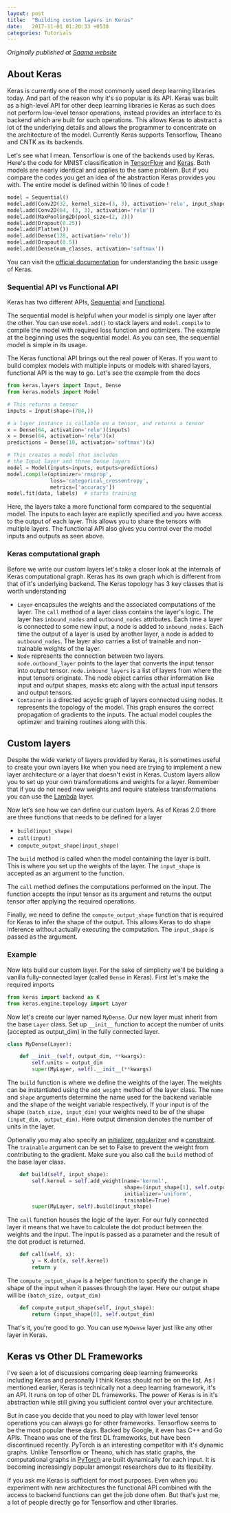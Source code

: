 ```yaml
---
layout: post
title:  "Building custom layers in Keras"
date:   2017-11-01 01:20:33 +0530
categories: Tutorials
---
```

_Originally published at [Saama website](https://www.saama.com/blog/deep-learning-diaries-building-custom-layers-in-keras/)_
## About Keras
Keras is currently one of the most commonly used deep learning libraries today. And part of the reason why it's so popular is its API. Keras was built as a high-level API for other deep learning libraries ie Keras as such does not perform low-level tensor operations, instead provides an interface to its backend which are built for such operations. This allows Keras to abstract a lot of the underlying details and allows the programmer to concentrate on the architecture of the model. Currently Keras supports Tensorflow, Theano and CNTK as its backends.

Let's see what I mean. Tensorflow is one of the backends used by Keras. Here's the code for MNIST classification in [TensorFlow](https://www.github.com/tensorflow/tensorflow/blob/r1.3/tensorflow/examples/tutorials/mnist/mnist_deep.py) and [Keras](https://github.com/fchollet/keras/blob/master/examples/mnist_cnn.py). Both models are nearly identical and applies to the same problem. But if you compare the codes you get an idea of the abstraction Keras provides you with. The entire model is defined within 10 lines of code !

```python
model = Sequential()
model.add(Conv2D(32, kernel_size=(3, 3), activation='relu', input_shape=input_shape))
model.add(Conv2D(64, (3, 3), activation='relu'))
model.add(MaxPooling2D(pool_size=(2, 2)))
model.add(Dropout(0.25))
model.add(Flatten())
model.add(Dense(128, activation='relu'))
model.add(Dropout(0.5))
model.add(Dense(num_classes, activation='softmax'))
```

You can visit the [official documentation]((https://keras.io/)) for understanding the basic usage of Keras.

### Sequential API vs Functional API
Keras has two different APIs, [Sequential](https://keras.io/getting-started/sequential-model-guide/) and [Functional](https://keras.io/getting-started/functional-api-guide/).

The sequential model is helpful when your model is simply one layer after the other. You can use `model.add()` to stack layers and `model.compile` to compile the model with required loss function and optimizers. The example at the beginning uses the sequential model. As you can see, the sequential model is simple in its usage.

The Keras functional API brings out the real power of Keras. If you want to build complex models with multiple inputs or models with shared layers, functional API is the way to go. Let's see the example from the docs

```python
from keras.layers import Input, Dense
from keras.models import Model

# This returns a tensor
inputs = Input(shape=(784,))

# a layer instance is callable on a tensor, and returns a tensor
x = Dense(64, activation='relu')(inputs)
x = Dense(64, activation='relu')(x)
predictions = Dense(10, activation='softmax')(x)

# This creates a model that includes
# the Input layer and three Dense layers
model = Model(inputs=inputs, outputs=predictions)
model.compile(optimizer='rmsprop',
              loss='categorical_crossentropy',
              metrics=['accuracy'])
model.fit(data, labels)  # starts training
```

Here, the layers take a more functional form compared to the sequential model. The inputs to each layer are explictly specified and you have access to the output of each layer. This allows you to share the tensors with multiple layers. The functional API also gives you control over the model inputs and outputs as seen above.

### Keras computational graph
Before we write our custom layers let's take a closer look at the internals of Keras computational graph. Keras has its own graph which is different from that of it's underlying backend. The Keras topology has 3 key classes that is worth understanding
- `Layer` encapsules the weights and the associated computations of the layer. The `call` method of a layer class contains the layer's logic. The layer has `inbound_nodes` and `outbound_nodes` attributes. Each time a layer is connected to some new input, a node is added to `inbound_nodes`. Each time the output of a layer is used by another layer, a node is added to `outbound_nodes`. The layer also carries a list of trainable and non-trainable weights of the layer.
- `Node` represents the connection between two layers. `node.outbound_layer` points to the layer that converts the input tensor into output tensor. `node.inbound_layers` is a list of layers from where the input tensors originate. The node object carries other information like input and output shapes, masks etc along with the actual input tensors and output tensors.
- `Container` is a directed acyclic graph of layers connected using nodes. It represents the topology of the model. This graph ensures the correct propagation of gradients to the inputs. The actual model couples the optimzer and training routines along with this.


## Custom layers
Despite the wide variety of layers provided by Keras, it is sometimes useful to create your own layers like when you need are trying to implement a new layer architecture or a layer that doesn't exist in Keras. Custom layers allow you to set up your own transformations and weights for a layer. Remember that if you do not need new weights and require stateless transformations you can use the [Lambda](https://keras.io/layers/core/#lambda) layer.

Now let’s see how we can define our custom layers. As of Keras 2.0 there are three functions that needs to be defined for a layer
- `build(input_shape)`
- `call(input)`
- `compute_output_shape(input_shape)`

The `build` method is called when the model containing the layer is built. This is where you set up the weights of the layer. The `input_shape` is accepted as an argument to the function.

The `call` method defines the computations performed on the input. The function accepts the input tensor as its argument and returns the output tensor after applying the required operations.

Finally, we need to define the `compute_output_shape` function that is required for Keras to infer the shape of the output. This allows Keras to do shape inference without actually executing the computation. The `input_shape` is passed as the argument.

### Example
Now lets build our custom layer. For the sake of simplicity we'll be building a vanilla fully-connected layer (called `Dense` in Keras). First let's make the required imports

```python
from keras import backend as K
from keras.engine.topology import Layer
```

Now let's create our layer named `MyDense`. Our new layer must inherit from the base `Layer` class. Set up `__init__` function to accept the number of units (accepted as output_dim) in the fully connected layer.

```python
class MyDense(Layer):

    def __init__(self, output_dim, **kwargs):
        self.units = output_dim
        super(MyLayer, self).__init__(**kwargs)
```

The `build` function is where we define the weights of the layer. The weights can be instantiated using the `add_weight` method of the layer class. The `name` and `shape` arguments determine the name used for the backend variable and the shape of the weight variable respectively. If your input is of the shape `(batch_size, input_dim)` your weights need to be of the shape `(input_dim, output_dim)`. Here output dimension denotes the number of units in the layer.

Optionally you may also specify an [initializer](https://keras.io/initializers/), [regularizer](https://keras.io/regularizers/) and a [constraint](https://keras.io/constraints/). The `trainable` argument can be set to False to prevent the weight from contributing to the gradient. Make sure you also call the `build` method of the base layer class.

```python
    def build(self, input_shape):
        self.kernel = self.add_weight(name='kernel', 
                                      shape=(input_shape[1], self.output_dim),
                                      initializer='uniform',
                                      trainable=True)
        super(MyLayer, self).build(input_shape)
```

The `call` function houses the logic of the layer. For our fully connected layer it means that we have to calculate the dot product between the weights and the input. The input is passed as a parameter and the result of the dot product is returned.
```python
    def call(self, x):
        y = K.dot(x, self.kernel)
        return y
```

The `compute_output_shape` is a helper function to specify the change in shape of the input when it passes through the layer. Here our output shape will be `(batch_size, output_dim)`
```python
    def compute_output_shape(self, input_shape):
        return (input_shape[0], self.output_dim)
```

That's it, you're good to go. You can use `MyDense` layer just like any other layer in Keras.

## Keras vs Other DL Frameworks
I've seen a lot of discussions comparing deep learning frameworks including Keras and personally I think Keras should not be on the list. As I mentioned earlier, Keras is technically not a deep learning framework, it's an API. It runs on top of other DL frameworks. The power of Keras is in it's abstraction while still giving you sufficient control over your architecture.

But in case you decide that you need to play with lower level tensor operations you can always go for other frameworks. Tensorflow seems to be the most popular these days. Backed by Google, it even has C++ and Go APIs. Theano was one of the first DL frameworks, but have been discontinued recently. PyTorch is an interesting competitor with it's dynamic graphs. Unlike Tensorflow or Theano, which has static graphs, the computational graphs in [PyTorch](http://pytorch.org/about/) are built dynamically for each input. It is becoming increasingly popular amongst researchers due to its flexibility. 

If you ask me Keras is sufficient for most purposes. Even when you experiment with new architectures the functional API combined with the access to backend functions can get the job done often. But that's just me, a lot of people directly go for Tensorflow and other libraries.